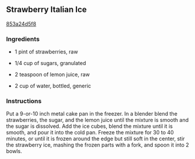 ## Strawberry Italian Ice

[853a24d5f8](http://www.epicurious.com/recipes/food/views/strawberry-italian-ice-11789)

### Ingredients

 - 1 pint of strawberries, raw

 - 1/4 cup of sugars, granulated

 - 2 teaspoon of lemon juice, raw

 - 2 cup of water, bottled, generic

### Instructions

Put a 9-or-10 inch metal cake pan in the freezer. In a blender blend the strawberries, the sugar, and the lemon juice until the mixture is smooth and the sugar is dissolved. Add the ice cubes, blend the mixture until it is smooth, and pour it into the cold pan. Freeze the mixture for 30 to 40 minutes, or until it is frozen around the edge but still soft in the center, stir the strawberry ice, mashing the frozen parts with a fork, and spoon it into 2 bowls.